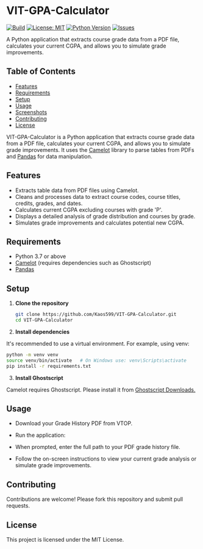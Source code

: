 # VIT-GPA-Calculator
[![Build](https://img.shields.io/badge/build-passing-brightgreen)](https://github.com/yourusername/VIT-GPA-Calculator/actions)
[![License: MIT](https://img.shields.io/badge/License-MIT-yellow.svg)](LICENSE)
[![Python Version](https://img.shields.io/badge/Python-3.7%2B-blue)](https://www.python.org/downloads/)
[![Issues](https://img.shields.io/github/issues/Kaos599/VIT-GPA-Calculator)](https://github.com/Kaos599/VIT-GPA-Calculator/issues)

A Python application that extracts course grade data from a PDF file, calculates your current CGPA, and allows you to simulate grade improvements.

## Table of Contents

- [Features](#features)
- [Requirements](#requirements)
- [Setup](#setup)
- [Usage](#usage)
- [Screenshots](#screenshots)
- [Contributing](#contributing)
- [License](#license)

VIT-GPA-Calculator is a Python application that extracts course grade data from a PDF file, calculates your current CGPA, and allows you to simulate grade improvements. It uses the [Camelot](https://camelot-py.readthedocs.io/en/master/) library to parse tables from PDFs and [Pandas](https://pandas.pydata.org/) for data manipulation.

## Features

- Extracts table data from PDF files using Camelot.
- Cleans and processes data to extract course codes, course titles, credits, grades, and dates.
- Calculates current CGPA excluding courses with grade 'P'.
- Displays a detailed analysis of grade distribution and courses by grade.
- Simulates grade improvements and calculates potential new CGPA.

## Requirements

- Python 3.7 or above
- [Camelot](https://camelot-py.readthedocs.io/en/master/) (requires dependencies such as Ghostscript)
- [Pandas](https://pandas.pydata.org/)

## Setup

1. **Clone the repository**

   ```sh
   git clone https://github.com/Kaos599/VIT-GPA-Calculator.git
   cd VIT-GPA-Calculator
   ```
2. **Install dependencies**

It's recommended to use a virtual environment. For example, using venv:
 ```sh
 python -m venv venv
 source venv/bin/activate   # On Windows use: venv\Scripts\activate
 pip install -r requirements.txt
```
3. **Install Ghostscript**

Camelot requires Ghostscript. Please install it from [Ghostscript Downloads.](https://ghostscript.com/releases/gsdnld.html)

## Usage

- Download your Grade History PDF from VTOP.

- Run the application:

- When prompted, enter the full path to your PDF grade history file.

- Follow the on-screen instructions to view your current grade analysis or simulate grade improvements.


## Contributing
Contributions are welcome! Please fork this repository and submit pull requests.

## License
This project is licensed under the MIT License.
 
